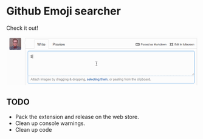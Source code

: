 Github Emoji searcher
=====================

Check it out!

![The functionality](github-emojis.gif)

TODO
----

- Pack the extension and release on the web store.
- Clean up console warnings.
- Clean up code

